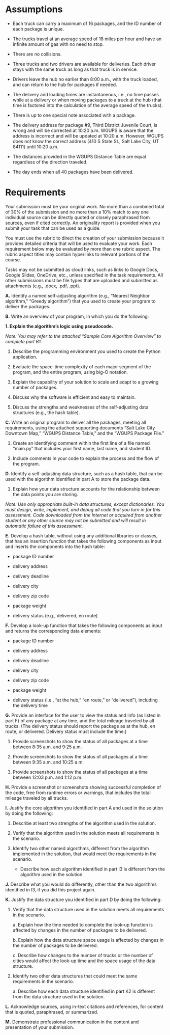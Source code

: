 # Assumptions

- Each truck can carry a maximum of 16 packages, and the ID number of each package is unique.

- The trucks travel at an average speed of 18 miles per hour and have an infinite amount of gas with no need to stop.

- There are no collisions.

- Three trucks and two drivers are available for deliveries. Each driver stays with the same truck as long as that truck is in service.

- Drivers leave the hub no earlier than 8:00 a.m., with the truck loaded, and can return to the hub for packages if needed. 

- The delivery and loading times are instantaneous, i.e., no time passes while at a delivery or when moving packages to a truck at the hub (that time is factored into the calculation of the average speed of the trucks).

- There is up to one special note associated with a package.

- The delivery address for package #9, Third District Juvenile Court, is wrong and will be corrected at 10:20 a.m. WGUPS is aware that the address is incorrect and will be updated at 10:20 a.m. However, WGUPS does not know the correct address (410 S State St., Salt Lake City, UT 84111) until 10:20 a.m.

- The distances provided in the WGUPS Distance Table are equal regardless of the direction traveled.

- The day ends when all 40 packages have been delivered.

# Requirements

Your submission must be your original work. No more than a combined total of 30% of the submission and no more than a 10% match to any one individual source can be directly quoted or closely paraphrased from sources, even if cited correctly. An originality report is provided when you submit your task that can be used as a guide.

You must use the rubric to direct the creation of your submission because it provides detailed criteria that will be used to evaluate your work. Each requirement below may be evaluated by more than one rubric aspect. The rubric aspect titles may contain hyperlinks to relevant portions of the course.

Tasks may not be submitted as cloud links, such as links to Google Docs, Google Slides, OneDrive, etc., unless specified in the task requirements. All other submissions must be file types that are uploaded and submitted as attachments (e.g., .docx, .pdf, .ppt).

**A.**  Identify a named self-adjusting algorithm (e.g., “Nearest Neighbor algorithm,” “Greedy algorithm”) that you used to create your program to deliver the packages.

**B.**  Write an overview of your program, in which you do the following:

**1.  Explain the algorithm’s logic using pseudocode.**

_Note: You may refer to the attached “Sample Core Algorithm Overview” to complete part B1._

   1. Describe the programming environment you used to create the Python application.

   2. Evaluate the space-time complexity of each major segment of the program, and the entire program, using big-O notation.

   3. Explain the capability of your solution to scale and adapt to a growing number of packages.

   4. Discuss why the software is efficient and easy to maintain.

   5. Discuss the strengths and weaknesses of the self-adjusting data structures (e.g., the hash table).

**C.**  Write an original program to deliver all the packages, meeting all requirements, using the attached supporting documents “Salt Lake City Downtown Map,” “WGUPS Distance Table,” and the “WGUPS Package File.”

   1. Create an identifying comment within the first line of a file named “main.py” that includes your first name, last name, and student ID.

   2. Include comments in your code to explain the process and the flow of the program.

**D.**  Identify a self-adjusting data structure, such as a hash table, that can be used with the algorithm identified in part A to store the package data.

  1. Explain how your data structure accounts for the relationship between the data points you are storing.

_Note: Use only appropriate built-in data structures, except dictionaries. You must design, write, implement, and debug all code that you turn in for this assessment. Code downloaded from the Internet or acquired from another student or any other source may not be submitted and will result in automatic failure of this assessment._

**E.**  Develop a hash table, without using any additional libraries or classes, that has an insertion function that takes the following components as input and inserts the components into the hash table:

- package ID number

- delivery address

- delivery deadline

- delivery city

- delivery zip code

- package weight

- delivery status (e.g., delivered, en route)

**F.** Develop a look-up function that takes the following components as input and returns the corresponding data elements:

- package ID number

- delivery address

- delivery deadline

- delivery city

- delivery zip code

- package weight

- delivery status (i.e., “at the hub,” “en route,” or “delivered”), including the delivery time

**G.**  Provide an interface for the user to view the status and info (as listed in part F) of any package at any time, and the total mileage traveled by all trucks. (The delivery status should report the package as at the hub, en route, or delivered. Delivery status must include the time.)

  1. Provide screenshots to show the status of all packages at a time between 8:35 a.m. and 9:25 a.m.

  2. Provide screenshots to show the status of all packages at a time between 9:35 a.m. and 10:25 a.m.

  3. Provide screenshots to show the status of all packages at a time between 12:03 p.m. and 1:12 p.m.

**H.**  Provide a screenshot or screenshots showing successful completion of the code, free from runtime errors or warnings, that includes the total mileage traveled by all trucks.

**I.**  Justify the core algorithm you identified in part A and used in the solution by doing the following:

  1. Describe at least two strengths of the algorithm used in the solution.

  2. Verify that the algorithm used in the solution meets all requirements in the scenario.

  3. Identify two other named algorithms, different from the algorithm implemented in the solution, that would meet the requirements in the scenario.

       - Describe how each algorithm identified in part I3 is different from the algorithm used in the solution.

**J.**  Describe what you would do differently, other than the two algorithms identified in I3, if you did this project again.

**K.**  Justify the data structure you identified in part D by doing the following:

  1. Verify that the data structure used in the solution meets all requirements in the scenario.

        a.  Explain how the time needed to complete the look-up function is affected by changes in the number of packages to be delivered.

        b.  Explain how the data structure space usage is affected by changes in the number of packages to be delivered.

        c.  Describe how changes to the number of trucks or the number of cities would affect the look-up time and the space usage of the data structure.

  2. Identify two other data structures that could meet the same requirements in the scenario.

        a.  Describe how each data structure identified in part K2 is different from the data structure used in the solution.

**L.**  Acknowledge sources, using in-text citations and references, for content that is quoted, paraphrased, or summarized.

**M.**  Demonstrate professional communication in the content and presentation of your submission.
